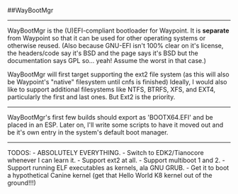 ##WayBootMgr
___

WayBootMgr is the (U)EFI-compliant bootloader for Waypoint.
It is __separate__ from Waypoint so that it can be used for other operating systems or otherwise reused.
(Also because GNU-EFI isn't 100% clear on it's license, the headers/code say it's BSD and the page says it's BSD but the documentation says GPL so... yeah! Assume the worst in that case.)

WayBootMgr will first target supporting the ext2 file system (as this will also be Waypoint's "native" filesystem until cnfs is finished)
Ideally, I would also like to support additional filesystems like NTFS, BTRFS, XFS, and EXT4, particularly the first and last ones. But Ext2 is the priority.
___

WayBootMgr's first few builds should export as 'BOOTX64.EFI' and be placed in an ESP. Later on, I'll write some scripts to have it moved out and be it's own entry in the system's default boot manager.
___

TODOS:
	- ABSOLUTELY EVERYTHING.
	- Switch to EDK2/Tianocore whenever I can learn it.
	- Support ext2 at all.
	- Support multiboot 1 and 2.
	- Support running ELF executables as kernels, ala GNU GRUB.
	- Get it to boot a hypothetical Canine kernel (get that Hello World K8 kernel out of the ground!!!)
